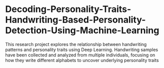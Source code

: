 # Decoding-Personality-Traits-Handwriting-Based-Personality-Detection-Using-Machine-Learning
This research project explores the relationship between handwriting patterns and personality traits using Deep Learning. Handwriting samples have been collected and analyzed from multiple individuals, focusing on how they write different alphabets to uncover underlying personality traits
